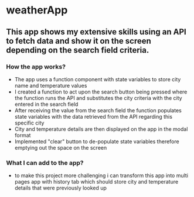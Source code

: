 # weatherApp
## This app shows my extensive skills using an API to fetch data and show it on the screen depending on the search field criteria. 

### How the app works? 
* The app uses a function component with state variables to store city name and temperature values
* I created a function to act upon the search button being pressed where the function runs the API and substitutes the city criteria with the city entered in the search field
* After receiving the value from the search field the function populates state variables with the data retrieved from the API regarding this specific city
* City and temperature details are then displayed on the app in the modal format
* Implemented "clear" button to de-populate state variables therefore emptying out the space on the screen

### What I can add to the app?
- to make this project more challenging i can transform this app into multi pages app with history tab which should store city and temperature details that were previously looked up
